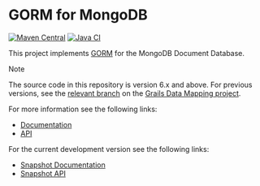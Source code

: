 # GORM for MongoDB
[![Maven Central](https://img.shields.io/maven-central/v/org.grails/grails-datastore-gorm-mongodb.svg?label=Maven%20Central)](https://central.sonatype.com/artifact/org.grails/grails-datastore-gorm-mongodb)
[![Java CI](https://github.com/grails/gorm-mongodb/actions/workflows/gradle.yml/badge.svg?event=push)](https://github.com/grails/gorm-mongodb/actions/workflows/gradle.yml)

This project implements [GORM](https://gorm.grails.org) for the MongoDB Document Database.

>[!NOTE]
>The source code in this repository is version 6.x and above. For previous versions, see the [relevant branch](https://github.com/grails/grails-data-mapping/tree/5.x/grails-datastore-gorm-mongodb) on the [Grails Data Mapping project](https://github.com/grails/grails-data-mapping).

For more information see the following links:

* [Documentation](https://gorm.grails.org/latest/mongodb/manual)
* [API](https://gorm.grails.org/latest/mongodb/api)

For the current development version see the following links:

* [Snapshot Documentation](https://gorm.grails.org/snapshot/mongodb/manual)
* [Snapshot API](https://gorm.grails.org/snapshot/mongodb/api)


